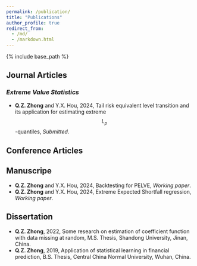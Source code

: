 ```yaml
---
permalink: /publication/
title: "Publications"
author_profile: true
redirect_from: 
  - /md/
  - /markdown.html
---
```


{% include base_path %}


## Journal Articles

### *Extreme Value Statistics*

- **Q.Z. Zhong** and Y.X. Hou, 2024, Tail risk equivalent level transition and its application for estimating extreme $$L_p$$-quantiles, *Submitted*.

## Conference Articles


## Manuscripe

- **Q.Z. Zhong** and Y.X. Hou, 2024, Backtesting for PELVE, *Working paper*.
- **Q.Z. Zhong** and Y.X. Hou, 2024, Extreme Expected Shortfall regression, *Working paper*.


## Dissertation

- **Q.Z. Zhong**, 2022, Some research on estimation of coefficient function with data missing at random, M.S. Thesis, Shandong University, Jinan, China.
- **Q.Z. Zhong**, 2019, Application of statistical learning in financial prediction, B.S. Thesis, Central China Normal University, Wuhan, China.
